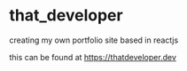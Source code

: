 # that_developer
creating my own portfolio site based in reactjs

this can be found at https://thatdeveloper.dev
